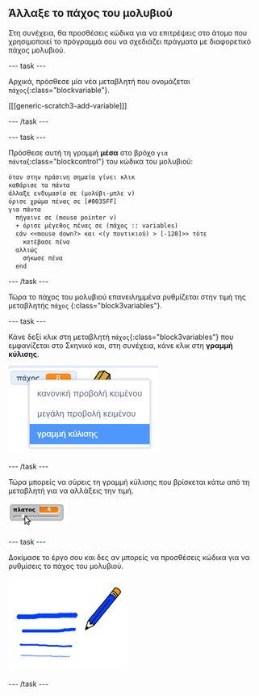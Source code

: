 ## Άλλαξε το πάχος του μολυβιού

Στη συνέχεια, θα προσθέσεις κώδικα για να επιτρέψεις στο άτομο που χρησιμοποιεί το πρόγραμμά σου να σχεδιάζει πράγματα με διαφορετικό πάχος μολυβιού.

--- task ---

Αρχικά, πρόσθεσε μία νέα μεταβλητή που ονομάζεται `πάχος`{:class="blockvariable"}.

[[[generic-scratch3-add-variable]]]

--- /task ---

--- task ---

Πρόσθεσε αυτή τη γραμμή **μέσα** στο βρόχο `για πάντα`{:class="blockcontrol"} του κώδικα του μολυβιού:

```blocks3
όταν στην πράσινη σημαία γίνει κλικ
καθάρισε τα πάντα
άλλαξε ενδυμασία σε (μολύβι-μπλε v)
όρισε χρώμα πένας σε [#0035FF]
για πάντα 
  πήγαινε σε (mouse pointer v)
  + όρισε μέγεθος πένας σε (πάχος :: variables)
  εάν <<mouse down?> και <(y ποντικιού) > [-120]>> τότε 
    κατέβασε πένα
  αλλιώς 
    σήκωσε πένα
  end
```

--- /task ---

Τώρα το πάχος του μολυβιού επανειλημμένα ρυθμίζεται στην τιμή της μεταβλητής `πάχος` {:class="block3variables"}.

--- task ---

Κάνε δεξί κλικ στη μεταβλητή `πάχος`{:class="block3variables"} που εμφανίζεται στο Σκηνικό και, στη συνέχεια, κάνε κλικ στη **γραμμή κύλισης**.

![screenshot](images/paint-slider.png)

--- /task ---

Τώρα μπορείς να σύρεις τη γραμμή κύλισης που βρίσκεται κάτω από τη μεταβλητή για να αλλάξεις την τιμή.

![screenshot](images/paint-slider-change.png)

--- task ---

Δοκίμασε το έργο σου και δες αν μπορείς να προσθέσεις κώδικα για να ρυθμίσεις το πάχος του μολυβιού.

![screenshot](images/paint-width-test.png)

--- /task ---